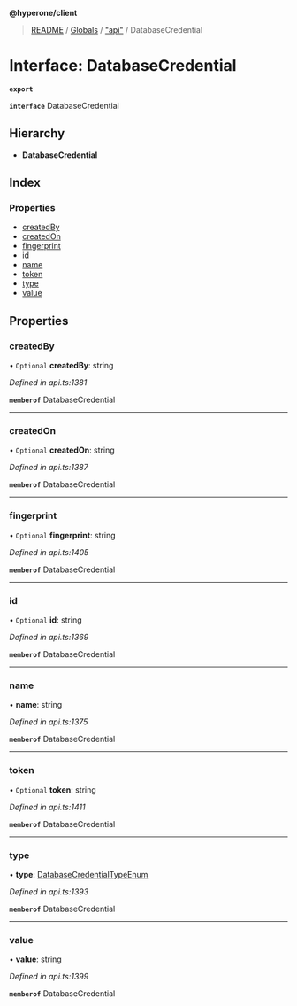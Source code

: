 **@hyperone/client**

> [README](../README.md) / [Globals](../globals.md) / ["api"](../modules/_api_.md) / DatabaseCredential

# Interface: DatabaseCredential

**`export`** 

**`interface`** DatabaseCredential

## Hierarchy

* **DatabaseCredential**

## Index

### Properties

* [createdBy](_api_.databasecredential.md#createdby)
* [createdOn](_api_.databasecredential.md#createdon)
* [fingerprint](_api_.databasecredential.md#fingerprint)
* [id](_api_.databasecredential.md#id)
* [name](_api_.databasecredential.md#name)
* [token](_api_.databasecredential.md#token)
* [type](_api_.databasecredential.md#type)
* [value](_api_.databasecredential.md#value)

## Properties

### createdBy

• `Optional` **createdBy**: string

*Defined in api.ts:1381*

**`memberof`** DatabaseCredential

___

### createdOn

• `Optional` **createdOn**: string

*Defined in api.ts:1387*

**`memberof`** DatabaseCredential

___

### fingerprint

• `Optional` **fingerprint**: string

*Defined in api.ts:1405*

**`memberof`** DatabaseCredential

___

### id

• `Optional` **id**: string

*Defined in api.ts:1369*

**`memberof`** DatabaseCredential

___

### name

•  **name**: string

*Defined in api.ts:1375*

**`memberof`** DatabaseCredential

___

### token

• `Optional` **token**: string

*Defined in api.ts:1411*

**`memberof`** DatabaseCredential

___

### type

•  **type**: [DatabaseCredentialTypeEnum](../enums/_api_.databasecredentialtypeenum.md)

*Defined in api.ts:1393*

**`memberof`** DatabaseCredential

___

### value

•  **value**: string

*Defined in api.ts:1399*

**`memberof`** DatabaseCredential
